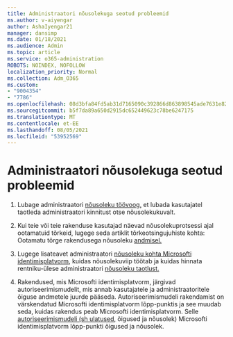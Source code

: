 ```yaml
---
title: Administraatori nõusolekuga seotud probleemid
ms.author: v-aiyengar
author: AshaIyengar21
manager: dansimp
ms.date: 01/18/2021
ms.audience: Admin
ms.topic: article
ms.service: o365-administration
ROBOTS: NOINDEX, NOFOLLOW
localization_priority: Normal
ms.collection: Adm_O365
ms.custom:
- "9004354"
- "7786"
ms.openlocfilehash: 08d3bfa84fd5ab31d7165090c392866d863898545ade7631e820a100eef89dea
ms.sourcegitcommit: b5f7da89a650d2915dc652449623c78be6247175
ms.translationtype: MT
ms.contentlocale: et-EE
ms.lasthandoff: 08/05/2021
ms.locfileid: "53952569"
---
```

# <a name="admin-consent-issues"></a>Administraatori nõusolekuga seotud probleemid

1. Lubage administraatori [nõusoleku töövoog,](https://docs.microsoft.com/azure/active-directory/manage-apps/configure-admin-consent-workflow) et lubada kasutajatel taotleda administraatori kinnitust otse nõusolekukuvalt.

1. Kui teie või teie rakenduse kasutajad näevad nõusolekuprotsessi ajal ootamatuid tõrkeid, lugege seda artiklit tõrkeotsingujuhiste kohta: Ootamatu tõrge rakendusega nõusoleku [andmisel.](https://docs.microsoft.com/azure/active-directory/manage-apps/application-sign-in-unexpected-user-consent-error)

1. Lugege lisateavet administraatori [nõusoleku kohta Microsofti identimisplatvorm](https://docs.microsoft.com/azure/active-directory/develop/v2-admin-consent), [](https://docs.microsoft.com/azure/active-directory/develop/v2-admin-consent) kuidas nõusolekuviip töötab ja kuidas hinnata rentniku-ülese administraatori [nõusoleku taotlust.](https://docs.microsoft.com/azure/active-directory/manage-apps/manage-consent-requests#evaluating-a-request-for-tenant-wide-admin-consent)

1. Rakendused, mis Microsofti identimisplatvorm, järgivad autoriseerimismudelit, mis annab kasutajatele ja administraatoritele õiguse andmetele juurde pääseda. Autoriseerimismudeli rakendamist on värskendatud Microsofti identimisplatvorm lõpp-punktis ja see muudab seda, kuidas rakendus peab Microsofti identimisplatvorm. Selle [autoriseerimismudeli (sh ulatused,](https://docs.microsoft.com/azure/active-directory/manage-apps/manage-consent-requests#evaluating-a-request-for-tenant-wide-admin-consent) õigused ja nõusolek) Microsofti identimisplatvorm lõpp-punkti õigused ja nõusolek.